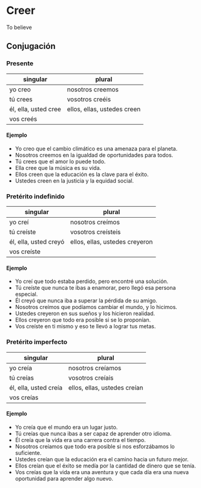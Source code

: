 # Creer

To believe

## Conjugación

### Presente

| singular             | plural                      |
|----------------------|-----------------------------|
| yo creo              | nosotros creemos            |
| tú crees             | vosotros creéis             |
| él, ella, usted cree | ellos, ellas, ustedes creen |
| vos creés            |                             |

#### Ejemplo

- Yo creo que el cambio climático es una amenaza para el planeta.
- Nosotros creemos en la igualdad de oportunidades para todos.
- Tú crees que el amor lo puede todo.
- Ella cree que la música es su vida.
- Ellos creen que la educación es la clave para el éxito.
- Ustedes creen en la justicia y la equidad social.

### Pretérito indefinido

| singular              | plural                         |
|-----------------------|--------------------------------|
| yo creí               | nosotros creímos               |
| tú creíste            | vosotros creísteis             |
| él, ella, usted creyó | ellos, ellas, ustedes creyeron |
| vos creíste           |                                |

#### Ejemplo

- Yo creí que todo estaba perdido, pero encontré una solución.
- Tú creíste que nunca te ibas a enamorar, pero llegó esa persona especial.
- Él creyó que nunca iba a superar la pérdida de su amigo.
- Nosotros creímos que podíamos cambiar el mundo, y lo hicimos.
- Ustedes creyeron en sus sueños y los hicieron realidad.
- Ellos creyeron que todo era posible si se lo proponían.
- Vos creíste en ti mismo y eso te llevó a lograr tus metas.

### Pretérito imperfecto

| singular              | plural                         |
|-----------------------|--------------------------------|
| yo creía              | nosotros creíamos              |
| tú creías             | vosotros creíais               |
| él, ella, usted creía | ellos, ellas, ustedes creían   |
| vos creías            |                                |

#### Ejemplo

- Yo creía que el mundo era un lugar justo.
- Tú creías que nunca ibas a ser capaz de aprender otro idioma.
- Él creía que la vida era una carrera contra el tiempo.
- Nosotros creíamos que todo era posible si nos esforzábamos lo suficiente.
- Ustedes creían que la educación era el camino hacia un futuro mejor.
- Ellos creían que el éxito se medía por la cantidad de dinero que se tenía.
- Vos creías que la vida era una aventura y que cada día era una nueva oportunidad para aprender algo nuevo.
